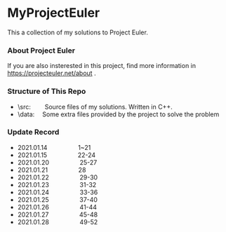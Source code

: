 # MyProjectEuler 
This a collection of my solutions to Project Euler.  

### About Project Euler  
If you are also insterested in this project, find more information in https://projecteuler.net/about .

### Structure of This Repo  
* \src: &emsp;&emsp;Source files of my solutions. Written in C++.  
* \data: &emsp;Some extra files provided by the project to solve the problem  

### Update Record
* 2021.01.14&emsp;&emsp;&emsp;&emsp;&emsp;1~21  
* 2021.01.15&emsp;&emsp;&emsp;&emsp;&emsp;22-24  
* 2021.01.20&emsp;&emsp;&emsp;&emsp;&emsp;25-27  
* 2021.01.21&emsp;&emsp;&emsp;&emsp;&emsp;28  
* 2021.01.22&emsp;&emsp;&emsp;&emsp;&emsp;29-30  
* 2021.01.23&emsp;&emsp;&emsp;&emsp;&emsp;31-32  
* 2021.01.24&emsp;&emsp;&emsp;&emsp;&emsp;33-36  
* 2021.01.25&emsp;&emsp;&emsp;&emsp;&emsp;37-40  
* 2021.01.26&emsp;&emsp;&emsp;&emsp;&emsp;41-44  
* 2021.01.27&emsp;&emsp;&emsp;&emsp;&emsp;45-48  
* 2021.01.28&emsp;&emsp;&emsp;&emsp;&emsp;49-52  
